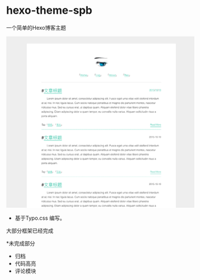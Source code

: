 # hexo-theme-spb
一个简单的Hexo博客主题

![demo](https://github.com/liaobinbin/hexo-theme-spb/blob/master/preview/demo.png)

* 基于Typo.css 编写。

大部分框架已经完成

*未完成部分

- 归档
- 代码高亮
- 评论模块
